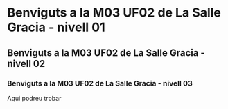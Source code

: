 # Benviguts a la M03 UF02 de La Salle Gracia - nivell 01
## Benviguts a la M03 UF02 de La Salle Gracia - nivell 02
### Benviguts a la M03 UF02 de La Salle Gracia - nivell 03

Aqui podreu trobar 
